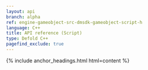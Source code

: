 ```yaml
---
layout: api
branch: alpha
ref: engine-gameobject-src-dmsdk-gameobject-script-h
language: C++
title: API reference (Script)
type: Defold C++
pagefind_exclude: true
---
```

{% include anchor_headings.html html=content %}